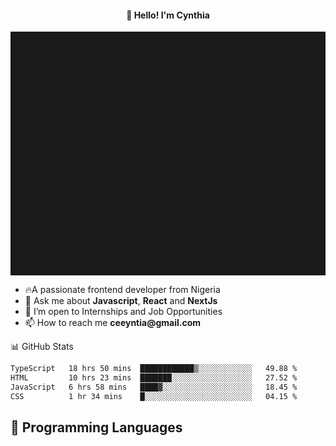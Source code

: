 <h4 align="center">👋 Hello! I'm Cynthia</h4>

<hr style="height:10%; margin-left:0; margin-right:0;" />

<div align="left">
  <ul>
  <li>🔥A passionate frontend developer from Nigeria</li>
  <li>💬 Ask me about <strong>Javascript</strong>, <strong>React</strong> and <strong> NextJs</strong></li>
  <li>👯 I’m open to Internships and Job Opportunities</li>
  <li>📫 How to reach me <strong>ceeyntia@gmail.com</strong></li>
</ul>
</div
  
## 📊 GitHub Stats

<!--START_SECTION:waka-->

```txt
TypeScript   18 hrs 50 mins  ████████████▒░░░░░░░░░░░░   49.88 %
HTML         10 hrs 23 mins  ███████░░░░░░░░░░░░░░░░░░   27.52 %
JavaScript   6 hrs 58 mins   ████▓░░░░░░░░░░░░░░░░░░░░   18.45 %
CSS          1 hr 34 mins    █░░░░░░░░░░░░░░░░░░░░░░░░   04.15 %
```

<!--END_SECTION:waka-->

## 💬 Programming Languages

<!--START_SECTION:languages-->
<!--END_SECTION:languages-->
